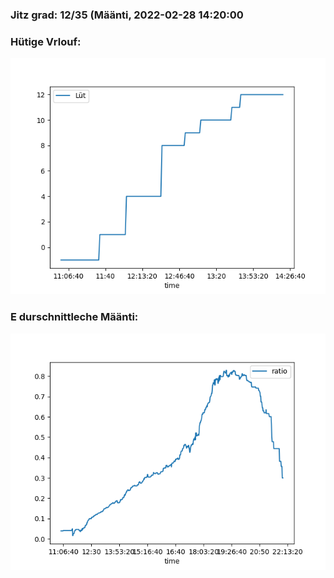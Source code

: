 ### Jitz grad: 12/35 (Määnti, 2022-02-28 14:20:00

### Hütige Vrlouf:
![Graph](Today.png)

### E durschnittleche Määnti:
![Graph](Määnti.png)